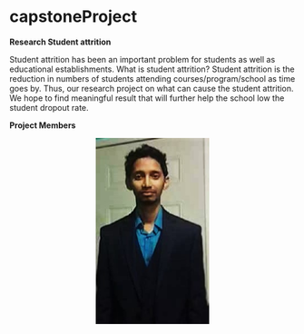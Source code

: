 # capstoneProject
<b align = "center">Research Student attrition</b>
<p align="left">
  Student attrition has been an important problem for students as well as educational establishments. What is student attrition? Student attrition is the reduction in numbers of students attending courses/program/school as time goes by. Thus, our research project on what can cause the student attrition. We hope to find meaningful result that will further help the school low the student dropout rate.
</p>

<b align = "center">Project Members</b>
<p align="center">
    <img src="https://github.com/ryankall/capstoneProject/blob/master/file_thumb.jpg" width="200"/>
</p>
<p
  My name is Ryan Kallicharran. I am an aspiring 
  computer science student who hopes is to be an 
  expert in data analytics field one day. My other 
  interest lie in Big Data and Machine learning. 
</p>


